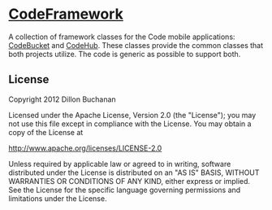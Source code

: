 [CodeFramework](https://github.com/thedillonb/CodeFramework/)
=============

A collection of framework classes for the Code mobile applications: [CodeBucket](https://github.com/thedillonb/CodeBucket) and [CodeHub](https://github.com/thedillonb/CodeHub).
These classes provide the common classes that both projects utilize. The code is generic as possible to support both.


License
-----------------
Copyright 2012 Dillon Buchanan

Licensed under the Apache License, Version 2.0 (the "License");
you may not use this file except in compliance with the License.
You may obtain a copy of the License at

   http://www.apache.org/licenses/LICENSE-2.0

Unless required by applicable law or agreed to in writing, software
distributed under the License is distributed on an "AS IS" BASIS,
WITHOUT WARRANTIES OR CONDITIONS OF ANY KIND, either express or implied.
See the License for the specific language governing permissions and
limitations under the License.
